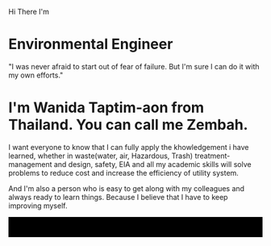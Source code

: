 Hi There I'm
# Environmental Engineer

"I was never afraid to start out of fear of failure. But I'm sure I can do it with my own efforts."

# I'm Wanida Taptim-aon from Thailand. You can call me Zembah.

I want everyone to know that I can fully apply the khowledgement i have learned, whether in waste(water, air, Hazardous, Trash) treatment- management and design, safety, EIA and all my academic skills will solve problems to reduce cost and increase the efficiency of utility system.

And I'm also a person who is easy to get along with my colleagues and always ready to learn things. Because I believe that I have to keep improving myself.
<div style="background-color: black; padding: 20px;">
</div>